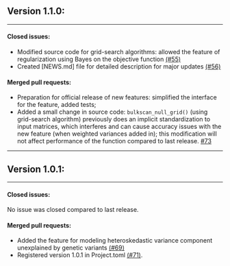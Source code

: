 ## Version 1.1.0:
---
#### Closed issues:
- Modified source code for grid-search algorithms: allowed the feature of regularization using Bayes on the objective function [(#55)](https://github.com/senresearch/BulkLMM.jl/issues/55) 
- Created [NEWS.md] file for detailed description for major updates [(#56)](https://github.com/senresearch/BulkLMM.jl/issues/56)

#### Merged pull requests:
- Preparation for official release of new features: simplified the interface for the feature, added tests;
- Added a small change in source code: `bulkscan_null_grid()` (using grid-search algorithm) previously does an implicit standardization to input matrices, which interferes and can cause accuracy issues with the new feature (when weighted variances added in); this modification will not affect performance of the function compared to last release.
[#73](https://github.com/senresearch/BulkLMM.jl/pull/73)
---
## Version 1.0.1:
---
#### Closed issues:
No issue was closed compared to last release.

#### Merged pull requests:
- Added the feature for modeling heteroskedastic variance component unexplained by genetic variants [(#69)](https://github.com/senresearch/BulkLMM.jl/pull/69)
- Registered version 1.0.1 in Project.toml [(#71)](https://github.com/senresearch/BulkLMM.jl/pull/71).

